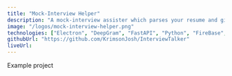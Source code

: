 ```yaml
---
title: "Mock-Interview Helper"
description: "A mock-interview assister which parses your resume and gives you real-time responses generated with GPT in a mock-interview."
image: "/logos/mock-interview-helper.png"
technologies: ["Electron", "DeepGram", "FastAPI", "Python", "FireBase", "OpenAI"]
githubUrl: "https://github.com/KrimsonJosh/InterviewTalker"
liveUrl: 
---
```


Example project